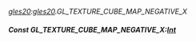 _[gles20](../../modules/gles20/gles20-module.md):[gles20](../../modules/gles20/gles20-module.md).GL\_TEXTURE\_CUBE\_MAP\_NEGATIVE\_X_
##### Const GL\_TEXTURE\_CUBE\_MAP\_NEGATIVE\_X:[Int](../../modules/wonkey/wonkey-types-int.md)
